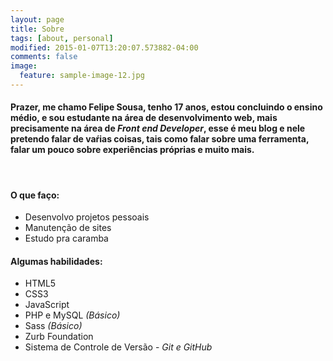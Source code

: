 ```yaml
---
layout: page
title: Sobre
tags: [about, personal]
modified: 2015-01-07T13:20:07.573882-04:00
comments: false
image:
  feature: sample-image-12.jpg
---
```

#### Prazer, me chamo Felipe Sousa, tenho 17 anos, estou concluindo o ensino médio, e sou estudante na área de desenvolvimento web, mais precisamente na área de *Front end Developer*, esse é meu blog e nele pretendo falar de vaŕias coisas, tais como falar sobre uma ferramenta, falar um pouco sobre experiências próprias e muito mais.

<br />

#### O que faço:
* Desenvolvo projetos pessoais
* Manutenção de sites
* Estudo pra caramba

#### Algumas habilidades:
* HTML5
* CSS3
* JavaScript
* PHP e MySQL *(Básico)*
* Sass *(Básico)*
* Zurb Foundation
* Sistema de Controle de Versão -  *Git e GitHub*



